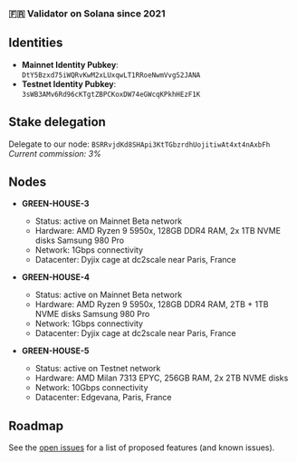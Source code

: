 ### 🇫🇷 Validator on Solana since 2021

## Identities

- **Mainnet Identity Pubkey**:
``DtY5Bzxd75iWQRvKwM2xLUxqwLT1RRoeNwmVvgS2JANA``
- **Testnet Identity Pubkey**:
``3sWB3AMv6Rd96cKTgtZBPCKoxDW74eGWcqKPkhHEzF1K``

## Stake delegation

Delegate to our node:
``BSRRvjdKd8SHApi3KtTGbzrdhUojitiwAt4xt4nAxbFh``
_Current commission: 3%_

## Nodes

- **GREEN-HOUSE-3**
  - Status: active on Mainnet Beta network
  - Hardware: AMD Ryzen 9 5950x, 128GB DDR4 RAM, 2x 1TB NVME disks Samsung 980 Pro
  - Network: 1Gbps connectivity
  - Datacenter: Dyjix cage at dc2scale near Paris, France

- **GREEN-HOUSE-4**
  - Status: active on Mainnet Beta network
  - Hardware: AMD Ryzen 9 5950x, 128GB DDR4 RAM, 2TB + 1TB NVME disks Samsung 980 Pro
  - Network: 1Gbps connectivity
  - Datacenter: Dyjix cage at dc2scale near Paris, France

- **GREEN-HOUSE-5**
  - Status: active on Testnet network
  - Hardware: AMD Milan 7313 EPYC, 256GB RAM, 2x 2TB NVME disks
  - Network: 10Gbps connectivity
  - Datacenter: Edgevana, Paris, France

## Roadmap

See the [open issues](https://github.com/rodenvk/greenhouse-crypto/issues) for a list of proposed features (and known issues).